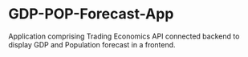 # GDP-POP-Forecast-App
Application comprising Trading Economics API connected backend to display GDP and Population forecast in a frontend.
